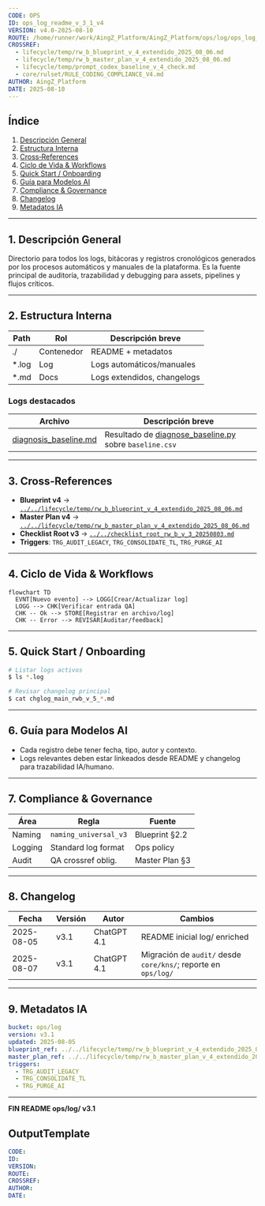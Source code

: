 ```yaml
---
CODE: OPS
ID: ops_log_readme_v_3_1_v4
VERSION: v4.0-2025-08-10
ROUTE: /home/runner/work/AingZ_Platform/AingZ_Platform/ops/log/ops_log_readme_v_3_1.md
CROSSREF:
  - lifecycle/temp/rw_b_blueprint_v_4_extendido_2025_08_06.md
  - lifecycle/temp/rw_b_master_plan_v_4_extendido_2025_08_06.md
  - lifecycle/temp/prompt_codex_baseline_v_4_check.md
  - core/rulset/RULE_CODING_COMPLIANCE_V4.md
AUTHOR: AingZ_Platform
DATE: 2025-08-10
---
```

## Índice

1. [Descripción General](#1-descripción-general)
2. [Estructura Interna](#2-estructura-interna)
3. [Cross‑References](#3-cross-references)
4. [Ciclo de Vida & Workflows](#4-ciclo-de-vida--workflows)
5. [Quick Start / Onboarding](#5-quick-start--onboarding)
6. [Guía para Modelos AI](#6-guía-para-modelos-ai)
7. [Compliance & Governance](#7-compliance--governance)
8. [Changelog](#8-changelog)
9. [Metadatos IA](#9-metadatos-ia)

---

## 1. Descripción General

Directorio para todos los logs, bitácoras y registros cronológicos generados por los procesos automáticos y manuales de la plataforma. Es la fuente principal de auditoría, trazabilidad y debugging para assets, pipelines y flujos críticos.

---

## 2. Estructura Interna

| Path   | Rol        | Descripción breve           |
| ------ | ---------- | --------------------------- |
| ./     | Contenedor | README + metadatos          |
| \*.log | Log        | Logs automáticos/manuales   |
| \*.md  | Docs       | Logs extendidos, changelogs |

### Logs destacados

| Archivo | Descripción breve |
| ------- | ----------------- |
| [diagnosis_baseline.md](diagnosis_baseline.md) | Resultado de [diagnose_baseline.py](../scripts/diagnose_baseline.py) sobre `baseline.csv` |

---

## 3. Cross‑References

- **Blueprint v4** → [`../../lifecycle/temp/rw_b_blueprint_v_4_extendido_2025_08_06.md`](../../lifecycle/temp/rw_b_blueprint_v_4_extendido_2025_08_06.md)
- **Master Plan v4** → [`../../lifecycle/temp/rw_b_master_plan_v_4_extendido_2025_08_06.md`](../../lifecycle/temp/rw_b_master_plan_v_4_extendido_2025_08_06.md)
- **Checklist Root v3** → [`../../checklist_root_rw_b_v_3_20250803.md`](../../checklist_root_rw_b_v_3_20250803.md)
- **Triggers**: `TRG_AUDIT_LEGACY`, `TRG_CONSOLIDATE_TL`, `TRG_PURGE_AI`

---

## 4. Ciclo de Vida & Workflows

```mermaid
flowchart TD
  EVNT[Nuevo evento] --> LOGG[Crear/Actualizar log]
  LOGG --> CHK[Verificar entrada QA]
  CHK -- Ok --> STORE[Registrar en archivo/log]
  CHK -- Error --> REVISAR[Auditar/feedback]
```

---

## 5. Quick Start / Onboarding

```bash
# Listar logs activos
$ ls *.log

# Revisar changelog principal
$ cat chglog_main_rwb_v_5_*.md
```

---

## 6. Guía para Modelos AI

- Cada registro debe tener fecha, tipo, autor y contexto.
- Logs relevantes deben estar linkeados desde README y changelog para trazabilidad IA/humano.

---

## 7. Compliance & Governance

| Área    | Regla                 | Fuente         |
| ------- | --------------------- | -------------- |
| Naming  | `naming_universal_v3` | Blueprint §2.2 |
| Logging | Standard log format   | Ops policy     |
| Audit   | QA crossref oblig.    | Master Plan §3 |

---

## 8. Changelog

| Fecha      | Versión | Autor       | Cambios                      |
| ---------- | ------- | ----------- | ---------------------------- |
| 2025-08-05 | v3.1    | ChatGPT 4.1 | README inicial log/ enriched |
| 2025-08-07 | v3.1    | ChatGPT 4.1 | Migración de `audit/` desde `core/kns/`; reporte en `ops/log/` |

---

## 9. Metadatos IA

```yaml
bucket: ops/log
version: v3.1
updated: 2025-08-05
blueprint_ref: ../../lifecycle/temp/rw_b_blueprint_v_4_extendido_2025_08_06.md
master_plan_ref: ../../lifecycle/temp/rw_b_master_plan_v_4_extendido_2025_08_06.md
triggers:
  - TRG_AUDIT_LEGACY
  - TRG_CONSOLIDATE_TL
  - TRG_PURGE_AI
```

---

**FIN README ops/log/ v3.1**

## OutputTemplate
```yaml
CODE:
ID:
VERSION:
ROUTE:
CROSSREF:
AUTHOR:
DATE:
```
